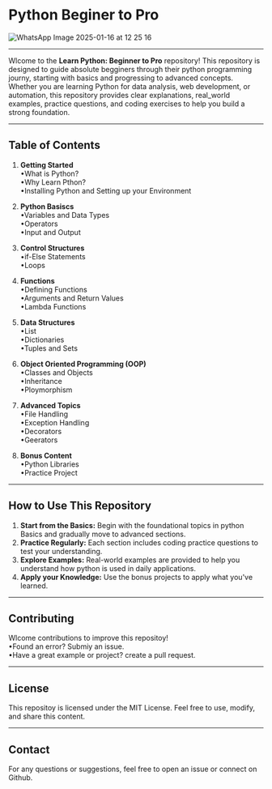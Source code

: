 # Python Beginer to Pro


![WhatsApp Image 2025-01-16 at 12 25 16](https://github.com/user-attachments/assets/0cec4a7c-85bb-4847-9520-76f08f193fcc)

------------------------------------------

Wlcome to the **Learn Python: Beginner to Pro** repository! This repository is designed to guide absolute begginers through their python programming journy, starting with basics and progressing to advanced concepts. <br>
Whether you are learning Python for data analysis, web development, or automation, this repository provides clear explanations, real_world examples, practice questions, and coding exercises to help you build a strong foundation.

------------------------------------------
## Table of Contents

1. **Getting Started**<br>
&bull;What is Python?<br>
       &bull;Why Learn Pthon?<br>
       &bull;Installing Python and Setting up your Environment<br>
       
2. **Python Basiscs**<br>
   &bull;Variables and Data Types<br>
&bull;Operators<br>
&bull;Input and Output<br>

3. **Control Structures**<br>
   &bull;if-Else Statements<br>
   &bull;Loops<br>
   
4. **Functions**<br>
   &bull;Defining Functions<br>
   &bull;Arguments and Return Values<br>
   &bull;Lambda Functions<br>
   
5. **Data Structures**<br>
   &bull;List<br>
   &bull;Dictionaries<br>
   &bull;Tuples and Sets<br>
   
6. **Object Oriented Programming (OOP)**<br>
&bull;Classes and Objects<br>
&bull;Inheritance<br>
&bull;Ploymorphism<br>

7. **Advanced Topics**<br>
&bull;File Handling<br>
&bull;Exception Handling<br>
&bull;Decorators<br>
&bull;Geerators<br>

8. **Bonus Content**<br>
&bull;Python Libraries<br>
&bull;Practice Project<br>

-------------------------------------------
## How to Use This Repository<br>
1. **Start from the Basics:** Begin with the foundational topics in python Basics and gradually move to advanced sections.<br>
2. **Practice Regularly:** Each section includes coding practice questions to test your understanding.<br>
3. **Explore Examples:** Real-world examples are provided to help you understand how python is used in daily applications.<br>
4. **Apply your Knowledge:** Use the bonus projects to apply what you've learned.<br>

-------------------------------------------
## Contributing 
Wlcome contributions to improve this repositoy!<br>
&bull;Found an error? Submiy an issue.<br>
&bull;Have a great example or project? create a pull request.

--------------------------------------------
## License
This repositoy is licensed under the MIT License. Feel free to use, modify, and share this content.

--------------------------------------------
## Contact
For any questions or suggestions, feel free to open an issue or connect on Github.

